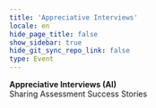 ```yaml
---
title: 'Appreciative Interviews'
locale: en
hide_page_title: false
show_sidebar: true
hide_git_sync_repo_link: false
type: Event
---
```


**Appreciative Interviews (AI)**  
Sharing Assessment Success Stories
